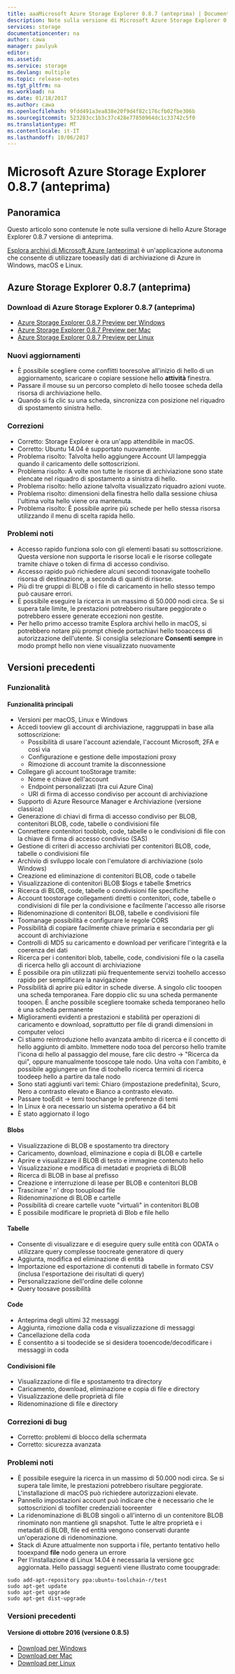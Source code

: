 ```yaml
---
title: aaaMicrosoft Azure Storage Explorer 0.8.7 (anteprima) | Documenti Microsoft
description: Note sulla versione di Microsoft Azure Storage Explorer 0.8.7 (anteprima)
services: storage
documentationcenter: na
author: cawa
manager: paulyuk
editor: 
ms.assetid: 
ms.service: storage
ms.devlang: multiple
ms.topic: release-notes
ms.tgt_pltfrm: na
ms.workload: na
ms.date: 01/18/2017
ms.author: cawa
ms.openlocfilehash: 9fdd491a3ea838e20f9d4f82c176cfb02fbe306b
ms.sourcegitcommit: 523283cc1b3c37c428e77850964dc1c33742c5f0
ms.translationtype: MT
ms.contentlocale: it-IT
ms.lasthandoff: 10/06/2017
---
```

# <a name="microsoft-azure-storage-explorer-087-preview"></a>Microsoft Azure Storage Explorer 0.8.7 (anteprima)
## <a name="overview"></a>Panoramica
Questo articolo sono contenute le note sulla versione di hello Azure Storage Explorer 0.8.7 versione di anteprima.

[Esplora archivi di Microsoft Azure (anteprima)](./vs-azure-tools-storage-manage-with-storage-explorer.md) è un'applicazione autonoma che consente di utilizzare tooeasily dati di archiviazione di Azure in Windows, macOS e Linux.

## <a name="azure-storage-explorer-087-preview"></a>Azure Storage Explorer 0.8.7 (anteprima)
### <a name="download-azure-storage-explorer-087-preview"></a>Download di Azure Storage Explorer 0.8.7 (anteprima)
- [Azure Storage Explorer 0.8.7 Preview per Windows](https://go.microsoft.com/fwlink/?LinkId=708343)
- [Azure Storage Explorer 0.8.7 Preview per Mac](https://go.microsoft.com/fwlink/?LinkId=708342)
- [Azure Storage Explorer 0.8.7 Preview per Linux](https://go.microsoft.com/fwlink/?LinkId=722418)

### <a name="new-updates"></a>Nuovi aggiornamenti
* È possibile scegliere come conflitti tooresolve all'inizio di hello di un aggiornamento, scaricare o copiare sessione hello **attività** finestra.
* Passare il mouse su un percorso completo di hello toosee scheda della risorsa di archiviazione hello.
* Quando si fa clic su una scheda, sincronizza con posizione nel riquadro di spostamento sinistra hello.

### <a name="fixes"></a>Correzioni
* Corretto: Storage Explorer è ora un'app attendibile in macOS.
* Corretto: Ubuntu 14.04 è supportato nuovamente.
* Problema risolto: Talvolta hello aggiungere Account UI lampeggia quando il caricamento delle sottoscrizioni.
* Problema risolto: A volte non tutte le risorse di archiviazione sono state elencate nel riquadro di spostamento a sinistra di hello.
* Problema risolto: hello azione talvolta visualizzato riquadro azioni vuote.
* Problema risolto: dimensioni della finestra hello dalla sessione chiusa l'ultima volta hello viene ora mantenuta.
* Problema risolto: È possibile aprire più schede per hello stessa risorsa utilizzando il menu di scelta rapida hello.

### <a name="known-issues"></a>Problemi noti
* Accesso rapido funziona solo con gli elementi basati su sottoscrizione. Questa versione non supporta le risorse locali e le risorse collegate tramite chiave o token di firma di accesso condiviso.
* Accesso rapido può richiedere alcuni secondi toonavigate toohello risorsa di destinazione, a seconda di quanti di risorse.
* Più di tre gruppi di BLOB o i file di caricamento in hello stesso tempo può causare errori.
* È possibile eseguire la ricerca in un massimo di 50.000 nodi circa. Se si supera tale limite, le prestazioni potrebbero risultare peggiorate o potrebbero essere generate eccezioni non gestite.
* Per hello primo accesso tramite Esplora archivi hello in macOS, si potrebbero notare più prompt chiede portachiavi hello tooaccess di autorizzazione dell'utente. Si consiglia selezionare **Consenti sempre** in modo prompt hello non viene visualizzato nuovamente

## <a name="previous-releases"></a>Versioni precedenti
### <a name="features"></a>Funzionalità
#### <a name="main-features"></a>Funzionalità principali
* Versioni per macOS, Linux e Windows
* Accedi tooview gli account di archiviazione, raggruppati in base alla sottoscrizione:
    * Possibilità di usare l'account aziendale, l'account Microsoft, 2FA e così via
    * Configurazione e gestione delle impostazioni proxy
    * Rimozione di account tramite la disconnessione
* Collegare gli account tooStorage tramite:
    * Nome e chiave dell'account
    * Endpoint personalizzati (tra cui Azure Cina)
    * URI di firma di accesso condiviso per account di archiviazione
* Supporto di Azure Resource Manager e Archiviazione (versione classica)
* Generazione di chiavi di firma di accesso condiviso per BLOB, contenitori BLOB, code, tabelle o condivisioni file
* Connettere contenitori tooblob, code, tabelle o le condivisioni di file con la chiave di firma di accesso condiviso (SAS)
* Gestione di criteri di accesso archiviati per contenitori BLOB, code, tabelle o condivisioni file
* Archivio di sviluppo locale con l'emulatore di archiviazione (solo Windows)
* Creazione ed eliminazione di contenitori BLOB, code o tabelle
* Visualizzazione di contenitori BLOB $logs e tabelle $metrics
* Ricerca di BLOB, code, tabelle o condivisioni file specifiche
* Account toostorage collegamenti diretti o contenitori, code, tabelle o condivisioni di file per la condivisione e facilmente l'accesso alle risorse
* Ridenominazione di contenitori BLOB, tabelle e condivisioni file
* Toomanage possibilità e configurare le regole CORS
* Possibilità di copiare facilmente chiave primaria e secondaria per gli account di archiviazione
* Controlli di MD5 su caricamento e download per verificare l'integrità e la coerenza dei dati
* Ricerca per i contenitori blob, tabelle, code, condivisioni file o la casella di ricerca hello gli account di archiviazione
* È possibile ora pin utilizzati più frequentemente servizi toohello accesso rapido per semplificare la navigazione
* Possibilità di aprire più editor in schede diverse. A singolo clic tooopen una scheda temporanea. Fare doppio clic su una scheda permanente tooopen. È anche possibile scegliere toomake scheda temporaneo hello è una scheda permanente
* Miglioramenti evidenti a prestazioni e stabilità per operazioni di caricamento e download, soprattutto per file di grandi dimensioni in computer veloci
* Ci stiamo reintroduzione hello avanzata ambito di ricerca e il concetto di hello aggiunto di ambito. Immettere nodo tooa del percorso hello tramite l'icona di hello al passaggio del mouse, fare clic destro -> "Ricerca da qui", oppure manualmente tooscope tale nodo. Una volta con l'ambito, è possibile aggiungere un fine di toohello ricerca termini di ricerca toodeep hello a partire da tale nodo
* Sono stati aggiunti vari temi: Chiaro (impostazione predefinita), Scuro, Nero a contrasto elevato e Bianco a contrasto elevato.
* Passare tooEdit -> temi toochange le preferenze di temi
* In Linux è ora necessario un sistema operativo a 64 bit
* È stato aggiornato il logo
#### <a name="blobs"></a>Blobs
* Visualizzazione di BLOB e spostamento tra directory
* Caricamento, download, eliminazione e copia di BLOB e cartelle
* Aprire e visualizzare il BLOB di testo e immagine contenuto hello
* Visualizzazione e modifica di metadati e proprietà di BLOB
* Ricerca di BLOB in base al prefisso
* Creazione e interruzione di lease per BLOB e contenitori BLOB
* Trascinare ' n' drop tooupload file
* Ridenominazione di BLOB e cartelle
* Possibilità di creare cartelle vuote "virtuali" in contenitori BLOB
* È possibile modificare le proprietà di Blob e file hello
#### <a name="tables"></a>Tabelle
* Consente di visualizzare e di eseguire query sulle entità con ODATA o utilizzare query complesse toocreate generatore di query
* Aggiunta, modifica ed eliminazione di entità
* Importazione ed esportazione di contenuti di tabelle in formato CSV (inclusa l'esportazione dei risultati di query)
* Personalizzazione dell'ordine delle colonne
* Query toosave possibilità
#### <a name="queues"></a>Code
* Anteprima degli ultimi 32 messaggi
* Aggiunta, rimozione dalla coda e visualizzazione di messaggi
* Cancellazione della coda
* È consentito a si toodecide se si desidera tooencode/decodificare i messaggi in coda
#### <a name="file-shares"></a>Condivisioni file
* Visualizzazione di file e spostamento tra directory
* Caricamento, download, eliminazione e copia di file e directory
* Visualizzazione delle proprietà di file
* Ridenominazione di file e directory

### <a name="bug-fixes"></a>Correzioni di bug
* Corretto: problemi di blocco della schermata
* Corretto: sicurezza avanzata

### <a name="known-issues"></a>Problemi noti
* È possibile eseguire la ricerca in un massimo di 50.000 nodi circa. Se si supera tale limite, le prestazioni potrebbero risultare peggiorate. L'installazione di macOS può richiedere autorizzazioni elevate.
* Pannello impostazioni account può indicare che è necessario che le sottoscrizioni di toofilter credenziali tooreenter
* La ridenominazione di BLOB singoli o all'interno di un contenitore BLOB rinominato non mantiene gli snapshot. Tutte le altre proprietà e i metadati di BLOB, file ed entità vengono conservati durante un'operazione di ridenominazione.
* Stack di Azure attualmente non supporta i file, pertanto tentativo hello tooexpand **file** nodo genera un errore
* Per l'installazione di Linux 14.04 è necessaria la versione gcc aggiornata. Hello passaggi seguenti viene illustrato come tooupgrade:

```
sudo add-apt-repository ppa:ubuntu-toolchain-r/test
sudo apt-get update
sudo apt-get upgrade
sudo apt-get dist-upgrade
```

### <a name="previous-versions"></a>Versioni precedenti
#### <a name="october-2016-release-version-085"></a>Versione di ottobre 2016 (versione 0.8.5)
* [Download per Windows](https://go.microsoft.com/fwlink/?LinkId=809306)
* [Download per Mac](https://go.microsoft.com/fwlink/?LinkId=809307)
* [Download per Linux](https://go.microsoft.com/fwlink/?LinkId=809308)
